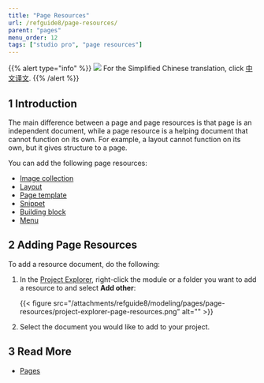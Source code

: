 ```yaml
---
title: "Page Resources"
url: /refguide8/page-resources/
parent: "pages"
menu_order: 12
tags: ["studio pro", "page resources"]
---
```


{{% alert type="info" %}}
<img src="attachments/chinese-translation/china.png" style="display: inline-block; margin: 0" /> For the Simplified Chinese translation, click [中文译文](https://cdn.mendix.tencent-cloud.com/documentation/refguide8/page-resources.pdf).
{{% /alert %}}

## 1 Introduction

The main difference between a page and page resources is that page is an independent document, while a page resource is a helping document that cannot function on its own. For example, a layout cannot function on its own, but it gives structure to a page. 

You can add the following page resources:

* [Image collection](/refguide8/image-collection/)
* [Layout](/refguide8/layout/)
* [Page template](/refguide8/page-templates/)
* [Snippet](/refguide8/snippet/)
* [Building block](/refguide8/building-block/) 
* [Menu](/refguide8/menu/)

## 2 Adding Page Resources

To add a resource document, do the following:

1.  In the [Project Explorer](/refguide8/project-explorer/), right-click the module or a folder you want to add a resource to and select **Add other**:

    {{< figure src="/attachments/refguide8/modeling/pages/page-resources/project-explorer-page-resources.png" alt="" >}}

2. Select the document you would like to add to your project.

## 3 Read More

* [Pages](/refguide8/pages/)